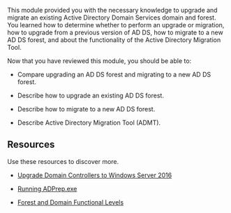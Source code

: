 This module provided you with the necessary knowledge to upgrade and migrate an existing Active Directory Domain Services domain and forest. You learned how to determine whether to perform an upgrade or migration, how to upgrade from a previous version of AD DS, how to migrate to a new AD DS forest, and about the functionality of the Active Directory Migration Tool.

Now that you have reviewed this module, you should be able to:

- Compare upgrading an AD DS forest and migrating to a new AD DS forest.

- Describe how to upgrade an existing AD DS forest.

- Describe how to migrate to a new AD DS forest.

- Describe Active Directory Migration Tool (ADMT).

## Resources

Use these resources to discover more.

- [Upgrade Domain Controllers to Windows Server 2016](/windows-server/identity/ad-ds/deploy/upgrade-domain-controllers)

- [Running ADPrep.exe](/previous-versions/windows/it-pro/windows-server-2008-R2-and-2008/dd464018(v=ws.10))

- [Forest and Domain Functional Levels](/windows-server/identity/ad-ds/active-directory-functional-levels)

